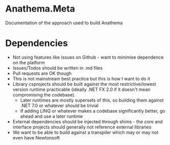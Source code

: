 # Anathema.Meta
Documentation of the approach used to build Anathema

# Dependencies
* Not using features like Issues on Github - want to minimise dependence on the platform
* Issues/Todos should be written in .md files
* Pull requests are OK though
* This is not mainstream best practice but this is how I want to do it
* Library csprojects should be built against the most restrictive/lowest version runtime practicable (ideally .NET FX 2.0 if it doesn't mean compromising the codebase).
  * Later runtimes are mostly supersets of this, so building them against .NET 7.0 or whatever *should* be trivial
  * If adding LINQ or whatever makes a codebase significantly better, go ahead and use a later runtime
* External dependencies should be injected through shims - the core and interface projects should generally not reference external libraries
* We want to be able to build against a transpiler which may or may not even have Newtonsoft
